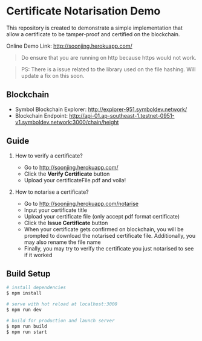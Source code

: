 
# Certificate Notarisation Demo
This repository is created to demonstrate a simple implementation that allow a certificate to be tamper-proof and certified on the blockchain.


Online Demo Link: http://soonjing.herokuapp.com/

> Do ensure that you are running on http because https would not work.

> PS: There is a issue related to the library used on the file hashing. Will update a fix on this soon. 

## Blockchain
  - Symbol Blockchain Explorer: http://explorer-951.symboldev.network/
  - Blockchain Endpoint: http://api-01.ap-southeast-1.testnet-0951-v1.symboldev.network:3000/chain/height
    

## Guide

 1. How to verify a certificate?
	  - Go to http://soonjing.herokuapp.com/ 
	  - Click the **Verify Certificate** button
	  - Upload your certificateFile.pdf and voila! 
  
2. How to notarise a certificate?
	- Go to http://soonjing.herokuapp.com/notarise
	- Input your certificate title
	- Upload your certificate file (only accept pdf format certificate)
	- Click the **Issue Certificate** button
	- When your certificate gets confirmed on blockchain, you will be prompted to download the notarised certificate file. Additionally, you may also rename the file name
	- Finally, you may try to verify the certificate you just notarised to see if it worked
  
## Build Setup

```bash
# install dependencies
$ npm install

# serve with hot reload at localhost:3000
$ npm run dev

# build for production and launch server
$ npm run build
$ npm run start
```
